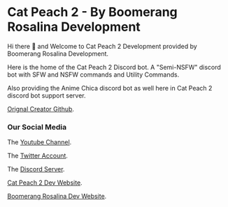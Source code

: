 # Cat Peach 2 - By Boomerang Rosalina Development

Hi there 👋 and Welcome to Cat Peach 2 Development provided by Boomerang Rosalina Development.

Here is the home of the Cat Peach 2 Discord bot. A "Semi-NSFW" discord bot with SFW and NSFW commands and Utility Commands.

Also providing the Anime Chica discord bot as well here in Cat Peach 2 discord bot support server.

[Orignal Creator Github](https://github.com/BoomerangRosalina).

### Our Social Media

The [Youtube Channel](https://www.youtube.com/channel/UCvc1bYKF-FQZ5l80tOnzu9w).

The [Twitter Account](https://twitter.com/catpeach2br).

The [Discord Server](https://discord.gg/58rnKWTneu).

[Cat Peach 2 Dev Website](https://catpeach2bot.glitch.me).

[Boomerang Rosalina Dev Website](https://boomerangrosalina.glitch.me).